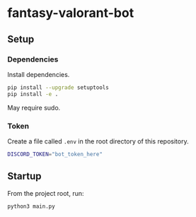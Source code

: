 # fantasy-valorant-bot

## Setup

### Dependencies

Install dependencies.

```sh
pip install --upgrade setuptools
pip install -e .
```

May require sudo.

### Token

Create a file called `.env` in the root directory of this repository.

```sh
DISCORD_TOKEN="bot_token_here"
```

## Startup

From the project root, run:

```sh
python3 main.py
```